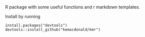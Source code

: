R package with some useful functions and r markdown templates.

Install by running
```
install.packages("devtools")
devtools::install_github("kemacdonald/kmr")
```